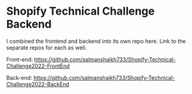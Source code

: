 # Shopify Technical Challenge Backend

I combined the frontend and backend into its own repo here. Link to the separate repos for each as well.

Front-end: https://github.com/salmanshaikh733/Shopify-Technical-Challenge2022-FrontEnd

Back-end: https://github.com/salmanshaikh733/Shopify-Technical-Challenge2022-BackEnd
